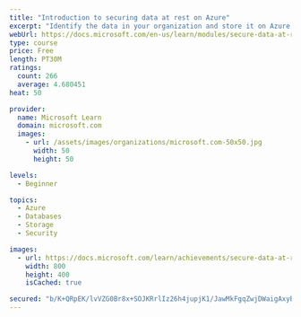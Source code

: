 ```yaml
---
title: "Introduction to securing data at rest on Azure"
excerpt: "Identify the data in your organization and store it on Azure. Store secrets securely, and use client-side encryption and Storage Service Encryption to help protect your data."
webUrl: https://docs.microsoft.com/en-us/learn/modules/secure-data-at-rest/
type: course
price: Free
length: PT30M
ratings:
  count: 266
  average: 4.680451
heat: 50

provider:
  name: Microsoft Learn
  domain: microsoft.com
  images:
    - url: /assets/images/organizations/microsoft.com-50x50.jpg
      width: 50
      height: 50

levels:
  - Beginner

topics:
  - Azure
  - Databases
  - Storage
  - Security

images:
  - url: https://docs.microsoft.com/learn/achievements/secure-data-at-rest-social.png
    width: 800
    height: 400
    isCached: true

secured: "b/K+QRpEK/lvVZG0Br8x+SOJKRrlIz26h4jupjK1/JawMkFgqZwjDWaigAxyBE37ojitKx0INqU5SgdbFeosCw7hRyZMvlYmF0iyeDkw9nYLvKAcT7uGFEfEFjes77wqQ6O4uTFtZRHcQfNs2gOJud64UCHb+5dPorsQd2nQxWpz3thU7Y4mIFyuCVElXwH9A8VCHDadEODi+Q33t6V9gYG6sDX2NjRklg7jv2EOvE0ks6N2UZ7y87NAhTvyJNywStwE5PMUAlBntL2Jf4BwyJTFA/LfBIZWsbFLyYUPqbZUIemJbBIlCspfeNHyuVgKcwHgxrQ5a63MXeeHew3aORN4OfrJ7ABkj77NLU/Y3Lk1cgx/+zyEjnNu+BCiOXRYWpbJsbtkxFn/yVuyPGN8LZv+lNkLsIw4atXzFk8gdj8=;te7rMWzBXnsrCrzpC31fAA=="
---
```


